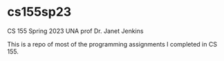 # cs155sp23
CS 155 Spring 2023 UNA prof Dr. Janet Jenkins

This is a repo of most of the programming assignments I completed in CS 155.
